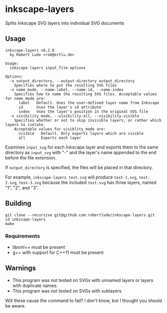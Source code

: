 # inkscape-layers

Splits Inkscape SVG layers into individual SVG documents

## Usage

    inkscape-layers v0.2.0
      by Robert Lude <rob@ertlu.de>

    Usage:
      inkscape-layers input_file options

    Options:
      -o output_directory, --output-directory output_directory
        Specifies where to put the resulting SVG files
      -n name_mode, --name-label, --name-id, --name-index
        Specifies how to name the resulting SVG files. Acceptable values for name_mode are:
          label   Default. Uses the user-defined layer name from Inkscape
          id      Uses the layer's id attribute
          index   Uses the layer's position in the original SVG file
      -v visibility_mode, --visibility-all, --visibility-visible
        Specifies whether or not to skip invisible layers, or rather which layers to isolate.
        Acceptable values for visiblity_mode are:
          visible   Default. Only exports layers which are visible
          all       Exports each layer

Examines `input_svg` for each Inkscape layer and exports them to the same directory as `input_svg` with "-" and the layer's name appended to the end before the file extension.

If `output_directory` is specified, the files will be placed in that directory.

For example, `inkscape-layers test.svg` will produce `test-1.svg`, `test-2.svg`, `test-3.svg` because the included `test.svg` has three layers, named "1", "2", and "3".

## Building

    git clone --recursive git@github.com:robertlude/inkscape-layers.git
    cd inkscape-layers
    make

### Requirements

* libxml++ must be present
* g++ with support for C++11 must be present

## Warnings

* This program was not tested on SVGs with unnamed layers or layers with duplicate names.
* This program was not tested on SVGs with sublayers.

Will these cause the command to fail? I don't know, but I thought you should be aware.
